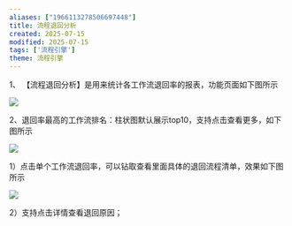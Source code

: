 ```yaml
---
aliases: ["1966113278506697448"]
title: 流程退回分析
created: 2025-07-15
modified: 2025-07-15
tags: ['流程引擎']
theme: 流程引擎
---
```


1、 【流程退回分析】是用来统计各工作流退回率的报表，功能页面如下图所示

![](https://myhelpdoc.oss-cn-heyuan.aliyuncs.com/mdimages/dff81aec0f221a259df02c253b706eb9.jpg)

2、退回率最高的工作流排名：柱状图默认展示top10，支持点击查看更多，如下图所示

![](https://myhelpdoc.oss-cn-heyuan.aliyuncs.com/mdimages/6b46057615152ef16c8bb71efec1589a.jpg)

1）点击单个工作流退回率，可以钻取查看里面具体的退回流程清单，效果如下图所示

![](https://myhelpdoc.oss-cn-heyuan.aliyuncs.com/mdimages/75f4b3413483cd1a73abe479261ef9e8.jpg)

2）支持点击详情查看退回原因；

